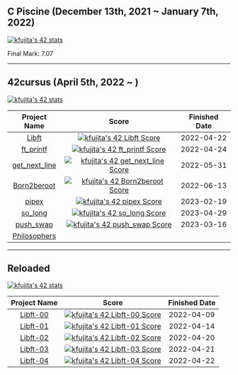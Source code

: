 ## C Piscine (December 13th, 2021 ~ January 7th, 2022)

[![kfujita's 42 stats](https://badge42.vercel.app/api/v2/cl2rttbbw001109l7z1owgvam/stats?cursusId=9&coalitionId=61)](https://github.com/JaeSeoKim/badge42)

Final Mark: 7.07

---

## 42cursus (April 5th, 2022 ~ )

[![kfujita's 42 stats](https://badge42.vercel.app/api/v2/cl2rttbbw001109l7z1owgvam/stats?cursusId=21&coalitionId=308)](https://github.com/JaeSeoKim/badge42)

| Project Name | Score | Finished Date |
| :---: | :---: | :---: |
| [Libft](https://github.com/TR-42/libft/tree/v1.0.0) | [![kfujita's 42 Libft Score](https://badge42.vercel.app/api/v2/cl2rttbbw001109l7z1owgvam/project/2568491)](https://github.com/JaeSeoKim/badge42) | 2022-04-22 |
| [ft_printf](https://github.com/TR-42/ft_printf) | [![kfujita's 42 ft_printf Score](https://badge42.vercel.app/api/v2/cl2rttbbw001109l7z1owgvam/project/2568577)](https://github.com/JaeSeoKim/badge42) | 2022-04-24 |
| [get_next_line](https://github.com/TR-42/GetNextLine) | [![kfujita's 42 get_next_line Score](https://badge42.vercel.app/api/v2/cl2rttbbw001109l7z1owgvam/project/2570395)](https://github.com/JaeSeoKim/badge42) | 2022-05-31 |
| [Born2beroot](https://github.com/TR-42/Born2BeRoot) | [![kfujita's 42 Born2beroot Score](https://badge42.vercel.app/api/v2/cl2rttbbw001109l7z1owgvam/project/2570449)](https://github.com/JaeSeoKim/badge42) | 2022-06-13 |
| [pipex](https://github.com/TR-42/pipex) | [![kfujita's 42 pipex Score](https://badge42.vercel.app/api/v2/cl2rttbbw001109l7z1owgvam/project/2620427)](https://github.com/JaeSeoKim/badge42) | 2023-02-19 |
| [so_long](https://github.com/TR-42/so_long) | [![kfujita's 42 so_long Score](https://badge42.vercel.app/api/v2/cl2rttbbw001109l7z1owgvam/project/2995041)](https://github.com/JaeSeoKim/badge42) | 2023-04-29 |
| [push_swap](https://github.com/TR-42/push_swap) | [![kfujita's 42 push_swap Score](https://badge42.vercel.app/api/v2/cl2rttbbw001109l7z1owgvam/project/2620426)](https://github.com/JaeSeoKim/badge42) | 2023-03-16 |
| [Philosophers](https://github.com/TR-42/philosophers) |  |  |

---

## Reloaded

[![kfujita's 42 stats](https://badge42.vercel.app/api/v2/cl2rttbbw001109l7z1owgvam/stats?cursusId=28)](https://github.com/JaeSeoKim/badge42)

| Project Name | Score | Finished Date |
| :---: | :---: | :---: |
| [Libft-00](https://github.com/TR-42/libft-00) | [![kfujita's 42 Libft-00 Score](https://badge42.vercel.app/api/v2/cl2rttbbw001109l7z1owgvam/project/2553005)](https://github.com/JaeSeoKim/badge42) | 2022-04-09 |
| [Libft-01](https://github.com/TR-42/libft-01) | [![kfujita's 42 Libft-01 Score](https://badge42.vercel.app/api/v2/cl2rttbbw001109l7z1owgvam/project/2555882)](https://github.com/JaeSeoKim/badge42) | 2022-04-14 |
| [Libft-02](https://github.com/TR-42/libft-02) | [![kfujita's 42 Libft-02 Score](https://badge42.vercel.app/api/v2/cl2rttbbw001109l7z1owgvam/project/2560991)](https://github.com/JaeSeoKim/badge42) | 2022-04-20 |
| [Libft-03](https://github.com/TR-42/libft/tree/4051e69d9980d4284a10c4d6b9ff02e02bad381b) | [![kfujita's 42 Libft-03 Score](https://badge42.vercel.app/api/v2/cl2rttbbw001109l7z1owgvam/project/2567571)](https://github.com/JaeSeoKim/badge42) | 2022-04-21 |
| [Libft-04](https://github.com/TR-42/libft/tree/v1.0.0) | [![kfujita's 42 Libft-04 Score](https://badge42.vercel.app/api/v2/cl2rttbbw001109l7z1owgvam/project/2568504)](https://github.com/JaeSeoKim/badge42) | 2022-04-22 |
